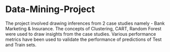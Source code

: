 # Data-Mining-Project
The project involved drawing inferences from 2 case studies namely - Bank Marketing & Insurance. The concepts of Clustering, CART, Random Forest were used to draw insights from the case studies. Various performance metrics have been used to validate the performance of predictions of Test and Train sets.
